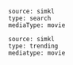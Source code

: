 ```zoro
source: simkl
type: search
mediaType: movie
```
```zoro
source: simkl
type: trending
mediatype: movie
```